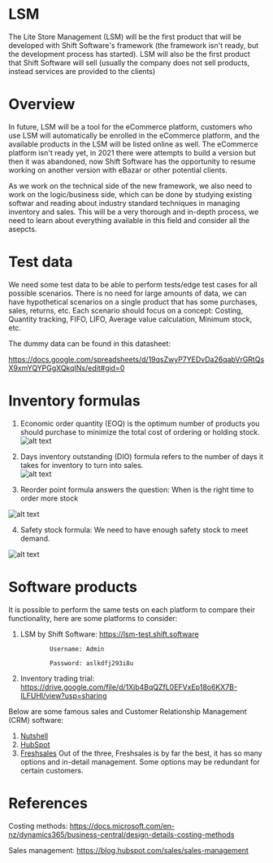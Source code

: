 LSM
=============
The Lite Store Management (LSM) will be the first product that will be developed with Shift Software's framework (the framework isn't ready, but the development process has started). LSM will also be the first product that Shift Software will sell (usually the company does not sell products, instead services are provided to the clients)

# Overview

In future, LSM will be a tool for the eCommerce platform, customers who use LSM will automatically be enrolled in the eCommerce platform, and the available products in the LSM will be listed online as well. The eCommerce platform isn't ready yet, in 2021 there were attempts to build a version but then it was abandoned, now Shift Software has the opportunity to resume working on another version with eBazar or other potential clients.

As we work on the technical side of the new framework, we also need to work on the logic/business side, which can be done by studying existing softwar and reading about industry standard techniques in managing inventory and sales. This will be a very thorough and in-depth process, we need to learn about everything available in this field and consider all the asepcts.

# Test data

We need some test data to be able to perform tests/edge test cases for all possible scenarios. There is no need for large amounts of data, we can have hypothetical scenarios on a single product that has some purchases, sales, returns, etc. Each scenario should focus on a concept: Costing, Quantity tracking, FIFO, LIFO, Average value calculation, Minimum stock, etc.  

The dummy data can be found in this datasheet: 

https://docs.google.com/spreadsheets/d/19qsZwyP7YEDvDa26qabVrGRtQsX9xmYQYPGgXQkqINs/edit#gid=0


# Inventory formulas 
1. Economic order quantity (EOQ) is the optimum number of products you should purchase to minimize the total cost of ordering or holding stock. 
![alt text](http://url/to/img.png)

2. Days inventory outstanding (DIO) formula refers to the number of days it takes for inventory to turn into sales.   
![alt text](http://url/to/img.png)


3. Reorder point formula answers the question: When is the right time to order more stock

![alt text](http://url/to/img.png)

4. Safety stock formula: We need to have enough safety stock to meet demand.

![alt text](http://url/to/img.png)





# Software products

It is possible to perform the same tests on each platform to compare their functionality, here are some platforms to consider:

1. LSM by Shift Software: https://lsm-test.shift.software

               Username: Admin

               Password: aslkdfj293i8u

2. Inventory trading trial: https://drive.google.com/file/d/1Xjb4BqQZfL0EFVxEp18o6KX7B-ILFUHl/view?usp=sharing

Below are some famous sales and Customer Relationship Management (CRM) software:

1. [Nutshell](https://www.nutshell.com)
2. [HubSpot](https://www.hubspot.com/)
3. [Freshsales](https://www.freshworks.com/crm/lp/crm-customer-management/1/)
Out of the three, Freshsales is by far the best, it has so many options and in-detail management. Some options may be redundant for certain customers. 


# References

Costing methods:
https://docs.microsoft.com/en-nz/dynamics365/business-central/design-details-costing-methods

Sales management:
https://blog.hubspot.com/sales/sales-management
